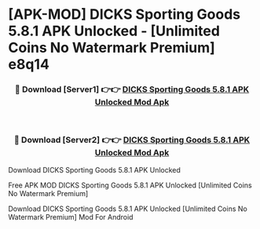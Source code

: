 # [APK-MOD] DICKS Sporting Goods 5.8.1 APK Unlocked - [Unlimited Coins No Watermark Premium] e8q14



<div align="center">
<h3>🔴 Download [Server1] 👉👉 <a href="https://momento.my/?title=DICKS_Sporting_Goods_5.8.1_APK_Unlocked">DICKS Sporting Goods 5.8.1 APK Unlocked Mod Apk</a></h3><br>

<h3>🔴 Download [Server2] 👉👉 <a href="https://momento.my/?title=DICKS_Sporting_Goods_5.8.1_APK_Unlocked">DICKS Sporting Goods 5.8.1 APK Unlocked Mod Apk</a></h3>
</div>



Download DICKS Sporting Goods 5.8.1 APK Unlocked 

Free APK MOD DICKS Sporting Goods 5.8.1 APK Unlocked [Unlimited Coins No Watermark Premium]

Download DICKS Sporting Goods 5.8.1 APK Unlocked [Unlimited Coins No Watermark Premium] Mod For Android

